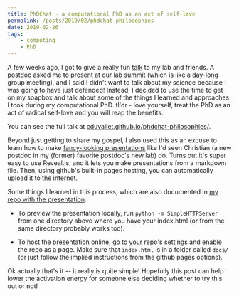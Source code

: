 ```yaml
---
title: PhDChat - a computational PhD as an act of self-love
permalink: /posts/2019/02/phdchat-philosophies
date: 2019-02-26
tags:
    - computing
    - PhD
---
```


A few weeks ago, I got to give a really fun [talk](https://cduvallet.github.io/phdchat-philosophies/) to my lab and friends. A postdoc asked me to present at our lab summit (which is like a day-long group meeting), and I said I didn't want to talk about my science because I was going to have just defended! Instead, I decided to use the time to get on my soapbox and talk about some of the things I learned and approaches I took during my computational PhD. tl'dr - love yourself, treat the PhD as an act of radical self-love and you will reap the benefits.

You can see the full talk at [cduvallet.github.io/phdchat-philosophies/](https://cduvallet.github.io/phdchat-philosophies/).

Beyond just getting to share my gospel, I also used this as an excuse to learn how to make [fancy-looking presentations](https://gibbons-lab.github.io/ccmb_workshop/) like I'd seen Christian (a new postdoc in my (former) favorite postdoc's new lab) do.
Turns out it's super easy to use Reveal.js, and it lets you make presentations from a markdown file. Then, using github's built-in pages hosting, you can automatically upload it to the internet.

Some things I learned in this process, which are also documented in [my repo with the presentation](https://github.com/cduvallet/phdchat-philosophies):

- To preview the presentation locally, run `python -m SimpleHTTPServer` from one directory above where you have your index.html (or from the same directory probably works too).

- To host the presentation online, go to your repo's settings and enable the repo as a page. Make sure that `index.html` is in a folder called `docs/` (or just follow the implied instructions from the github pages options).

Ok actually that's it -- it really is quite simple! Hopefully this post can help lower the activation energy for someone else deciding whether to try this out or not!
